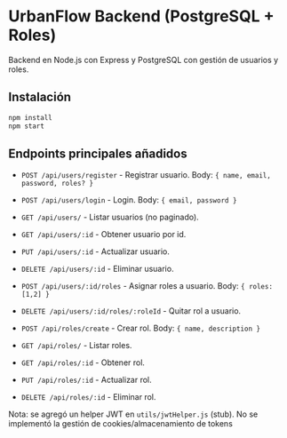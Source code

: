 # UrbanFlow Backend (PostgreSQL + Roles)

Backend en Node.js con Express y PostgreSQL con gestión de usuarios y roles.

## Instalación
```bash
npm install
npm start
```

## Endpoints principales añadidos

- `POST /api/users/register` - Registrar usuario. Body: `{ name, email, password, roles? }`
- `POST /api/users/login` - Login. Body: `{ email, password }`
- `GET /api/users/` - Listar usuarios (no paginado).
- `GET /api/users/:id` - Obtener usuario por id.
- `PUT /api/users/:id` - Actualizar usuario.
- `DELETE /api/users/:id` - Eliminar usuario.
- `POST /api/users/:id/roles` - Asignar roles a usuario. Body: `{ roles: [1,2] }`
- `DELETE /api/users/:id/roles/:roleId` - Quitar rol a usuario.

- `POST /api/roles/create` - Crear rol. Body: `{ name, description }`
- `GET /api/roles/` - Listar roles.
- `GET /api/roles/:id` - Obtener rol.
- `PUT /api/roles/:id` - Actualizar rol.
- `DELETE /api/roles/:id` - Eliminar rol.

Nota: se agregó un helper JWT en `utils/jwtHelper.js` (stub). No se implementó la gestión de cookies/almacenamiento de tokens

